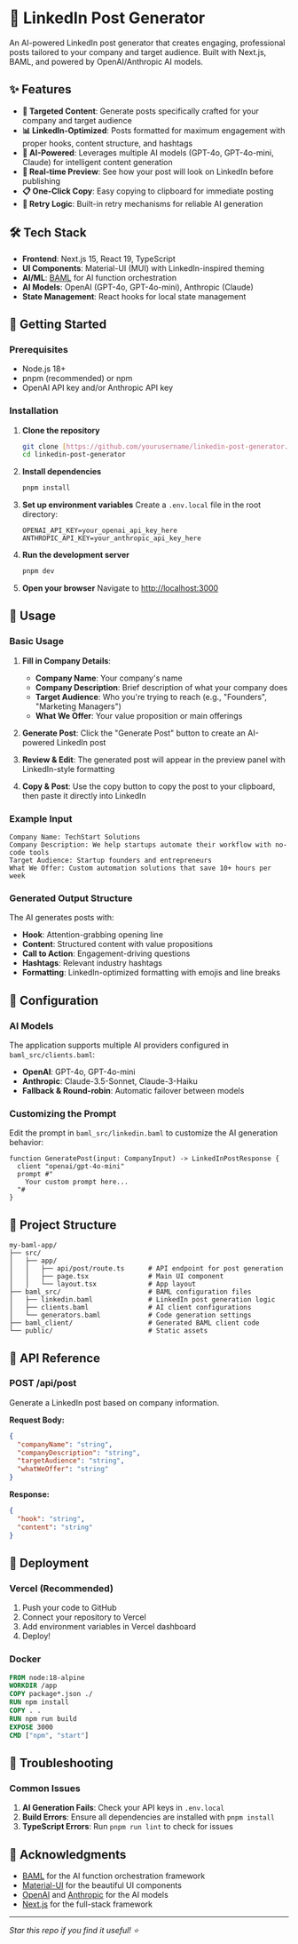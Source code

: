 # 🚀 LinkedIn Post Generator

An AI-powered LinkedIn post generator that creates engaging, professional posts tailored to your company and target audience. Built with Next.js, BAML, and powered by OpenAI/Anthropic AI models.

## ✨ Features

- **🎯 Targeted Content**: Generate posts specifically crafted for your company and target audience
- **📊 LinkedIn-Optimized**: Posts formatted for maximum engagement with proper hooks, content structure, and hashtags
- **🤖 AI-Powered**: Leverages multiple AI models (GPT-4o, GPT-4o-mini, Claude) for intelligent content generation
- **📱 Real-time Preview**: See how your post will look on LinkedIn before publishing
- **📋 One-Click Copy**: Easy copying to clipboard for immediate posting
- **🔄 Retry Logic**: Built-in retry mechanisms for reliable AI generation

## 🛠️ Tech Stack

- **Frontend**: Next.js 15, React 19, TypeScript
- **UI Components**: Material-UI (MUI) with LinkedIn-inspired theming
- **AI/ML**: [BAML](https://docs.boundaryml.com/) for AI function orchestration
- **AI Models**: OpenAI (GPT-4o, GPT-4o-mini), Anthropic (Claude)
- **State Management**: React hooks for local state management

## 🚀 Getting Started

### Prerequisites

- Node.js 18+ 
- pnpm (recommended) or npm
- OpenAI API key and/or Anthropic API key

### Installation

1. **Clone the repository**
   ```bash
   git clone [https://github.com/yourusername/linkedin-post-generator.git](https://github.com/Fulail-kt/linkedin-post-generator.git)
   cd linkedin-post-generator
   ```

2. **Install dependencies**
   ```bash
   pnpm install
   ```

3. **Set up environment variables**
   Create a `.env.local` file in the root directory:
   ```env
   OPENAI_API_KEY=your_openai_api_key_here
   ANTHROPIC_API_KEY=your_anthropic_api_key_here
   ```

4. **Run the development server**
   ```bash
   pnpm dev
   ```

5. **Open your browser**
   Navigate to [http://localhost:3000](http://localhost:3000)

## 📖 Usage

### Basic Usage

1. **Fill in Company Details**:
   - **Company Name**: Your company's name
   - **Company Description**: Brief description of what your company does
   - **Target Audience**: Who you're trying to reach (e.g., "Founders", "Marketing Managers")
   - **What We Offer**: Your value proposition or main offerings

2. **Generate Post**: Click the "Generate Post" button to create an AI-powered LinkedIn post

3. **Review & Edit**: The generated post will appear in the preview panel with LinkedIn-style formatting

4. **Copy & Post**: Use the copy button to copy the post to your clipboard, then paste it directly into LinkedIn

### Example Input

```
Company Name: TechStart Solutions
Company Description: We help startups automate their workflow with no-code tools
Target Audience: Startup founders and entrepreneurs
What We Offer: Custom automation solutions that save 10+ hours per week
```

### Generated Output Structure

The AI generates posts with:
- **Hook**: Attention-grabbing opening line
- **Content**: Structured content with value propositions
- **Call to Action**: Engagement-driving questions
- **Hashtags**: Relevant industry hashtags
- **Formatting**: LinkedIn-optimized formatting with emojis and line breaks

## 🔧 Configuration

### AI Models

The application supports multiple AI providers configured in `baml_src/clients.baml`:

- **OpenAI**: GPT-4o, GPT-4o-mini
- **Anthropic**: Claude-3.5-Sonnet, Claude-3-Haiku
- **Fallback & Round-robin**: Automatic failover between models

### Customizing the Prompt

Edit the prompt in `baml_src/linkedin.baml` to customize the AI generation behavior:

```baml
function GeneratePost(input: CompanyInput) -> LinkedInPostResponse {
  client "openai/gpt-4o-mini"
  prompt #"
    Your custom prompt here...
  "#
}
```

## 📁 Project Structure

```
my-baml-app/
├── src/
│   ├── app/
│   │   ├── api/post/route.ts      # API endpoint for post generation
│   │   ├── page.tsx               # Main UI component
│   │   └── layout.tsx             # App layout
├── baml_src/                      # BAML configuration files
│   ├── linkedin.baml              # LinkedIn post generation logic
│   ├── clients.baml               # AI client configurations
│   └── generators.baml            # Code generation settings
├── baml_client/                   # Generated BAML client code
└── public/                        # Static assets
```


## 🔌 API Reference

### POST /api/post

Generate a LinkedIn post based on company information.

**Request Body:**
```json
{
  "companyName": "string",
  "companyDescription": "string", 
  "targetAudience": "string",
  "whatWeOffer": "string"
}
```

**Response:**
```json
{
  "hook": "string",
  "content": "string"
}
```

## 🚀 Deployment

### Vercel (Recommended)

1. Push your code to GitHub
2. Connect your repository to Vercel
3. Add environment variables in Vercel dashboard
4. Deploy!

### Docker

```dockerfile
FROM node:18-alpine
WORKDIR /app
COPY package*.json ./
RUN npm install
COPY . .
RUN npm run build
EXPOSE 3000
CMD ["npm", "start"]
```


## 🐛 Troubleshooting

### Common Issues

1. **AI Generation Fails**: Check your API keys in `.env.local`
2. **Build Errors**: Ensure all dependencies are installed with `pnpm install`
3. **TypeScript Errors**: Run `pnpm run lint` to check for issues



## 🙏 Acknowledgments

- [BAML](https://docs.boundaryml.com/) for the AI function orchestration framework
- [Material-UI](https://mui.com/) for the beautiful UI components
- [OpenAI](https://openai.com/) and [Anthropic](https://www.anthropic.com/) for the AI models
- [Next.js](https://nextjs.org/) for the full-stack framework

---


*Star this repo if you find it useful! ⭐*
